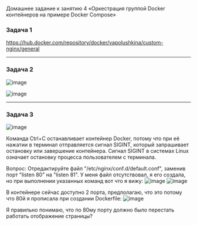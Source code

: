 Домашнее задание к занятию 4 «Оркестрация группой Docker контейнеров на примере Docker Compose»

### Задача 1

https://hub.docker.com/repository/docker/vapolushkina/custom-nginx/general

---
### Задача 2

![image](https://github.com/vapolushkina/Homework-DevOps/assets/121248099/5ce5d09d-edad-4988-8d69-29ea2efa65da)

![image](https://github.com/vapolushkina/Homework-DevOps/assets/121248099/b48f2ffa-95bc-4ba5-843a-d7a548d85f6d)


---
### Задача 3

![image](https://github.com/user-attachments/assets/d46f8dfe-93e9-4a40-9f15-59c605f589a7)

Команда Ctrl+C останавливает контейнер Docker, потому что при её нажатии в терминал отправляется сигнал SIGINT, который запрашивает остановку или завершение контейнера. Сигнал SIGINT в системах Linux означает остановку процесса пользователем с терминала.

Вопрос: Отредактируйте файл "/etc/nginx/conf.d/default.conf", заменив порт "listen 80" на "listen 81".
У меня файл отсутствовал, я его создала, но при выполнении указанных команд вот что я вижу:
![image](https://github.com/user-attachments/assets/75152473-5984-40ed-939f-61096ed8eff6)
![image](https://github.com/user-attachments/assets/1dfab98d-d88f-48d1-ba5e-b7a2934d96cb)

В контейнере сейчас доступно 2 порта, предполагаю, что это потому что 80й я прописала при создании Dockerfile:
![image](https://github.com/user-attachments/assets/2e4bbfcd-a691-4e0a-bfba-c6c9915bb3e0)

Я правильно понимаю, что по 80му порту должно было перестать работать отображение страницы?









